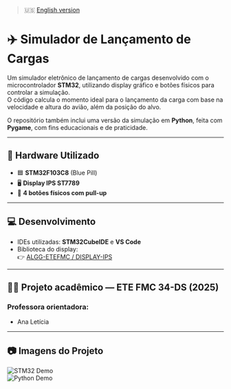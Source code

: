 > 🇺🇸 [English version](https://github.com/MachadoDias/AirDrop-Simulator/blob/master/README.md)
# ✈️ Simulador de Lançamento de Cargas

Um simulador eletrônico de lançamento de cargas desenvolvido com o microcontrolador **STM32**, utilizando display gráfico e botões físicos para controlar a simulação.  
O código calcula o momento ideal para o lançamento da carga com base na velocidade e altura do avião, além da posição do alvo.

O repositório também inclui uma versão da simulação em **Python**, feita com **Pygame**, com fins educacionais e de praticidade.

---

## 🔧 Hardware Utilizado

- 🟦 **STM32F103C8** (Blue Pill)  
- 🖥️ **Display IPS ST7789**  
- 🔘 **4 botões físicos com pull-up**

---

## 💻 Desenvolvimento

- IDEs utilizadas: **STM32CubeIDE** e **VS Code**
- Biblioteca do display:  
  👉 [ALGG-ETEFMC / DISPLAY-IPS](https://github.com/ALGG-ETEFMC/DISPLAY-IPS.git)

---

## 👨‍🏫 Projeto acadêmico — ETE FMC 34-DS (2025)

### Professora orientadora:
- Ana Letícia

---

## 📷 Imagens do Projeto

![STM32 Demo](https://github.com/user-attachments/assets/16834c47-bc0c-41bd-9b7c-e40efab0ca37)
</br>
![Python Demo](https://github.com/user-attachments/assets/f7e8cdfc-4676-457d-9ca6-c775be9f85ea)

